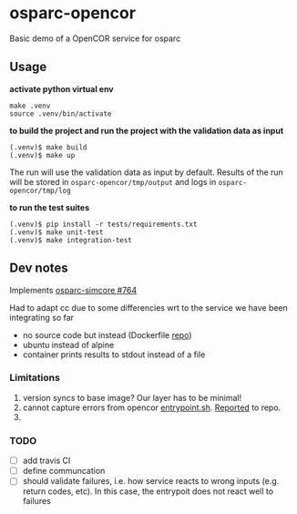 # osparc-opencor

Basic demo of a OpenCOR service for osparc


## Usage

**activate python virtual env**
```console
make .venv
source .venv/bin/activate
```

**to build the project and run the project with the validation data as input**
```console
(.venv)$ make build
(.venv)$ make up

```
The run will use the validation data as input by default. Results of the run will be stored in ``osparc-opencor/tmp/output`` and logs in ``osparc-opencor/tmp/log``

**to run the test suites**
```console
(.venv)$ pip install -r tests/requirements.txt
(.venv)$ make unit-test
(.venv)$ make integration-test
```

## Dev notes

Implements [osparc-simcore #764](https://github.com/ITISFoundation/osparc-simcore/issues/764)

Had to adapt cc due to some differencies wrt to the service we have been integrating so far

- no source code but instead (Dockerfile [repo](https://github.com/hsorby/docker_opencor_run_model))
- ubuntu instead of alpine
- container prints results to stdout instead of a file

### Limitations

1. version syncs to base image? Our layer has to be minimal!
2. cannot capture errors from opencor [entrypoint.sh](https://github.com/hsorby/docker_opencor_run_model/blob/master/entrypoint.sh). [Reported](https://github.com/hsorby/docker_opencor_run_model/issues/3) to repo.
3. 


### TODO

- [ ] add travis CI
- [ ] define communcation
- [ ] should validate failures, i.e. how service reacts to wrong inputs (e.g. return codes, etc). In this case, the entrypoit does not react well to failures
